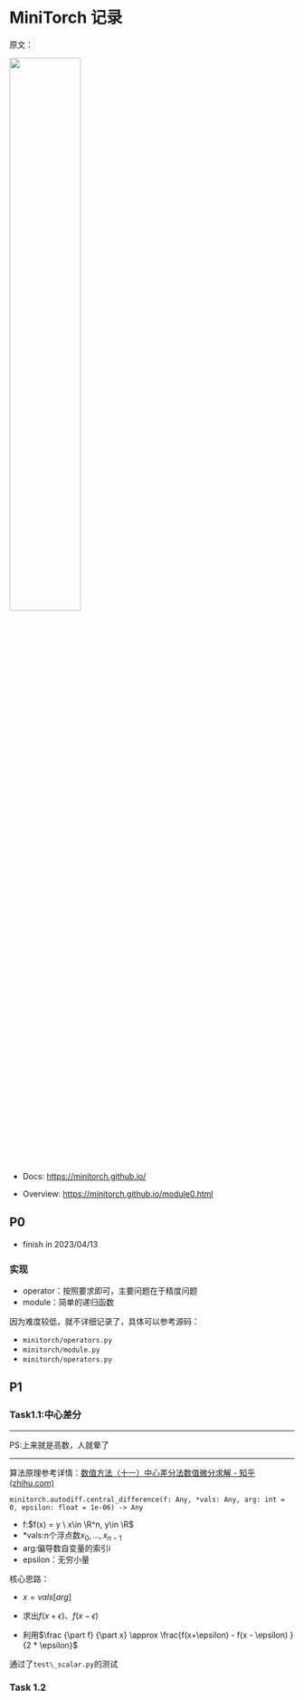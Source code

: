 # MiniTorch 记录

原文：

<img src="https://minitorch.github.io/minitorch.svg" width="50%px">

* Docs: https://minitorch.github.io/

* Overview: https://minitorch.github.io/module0.html



## P0

- finish in 2023/04/13

### 实现

- operator：按照要求即可，主要问题在于精度问题
- module：简单的递归函数



因为难度较低，就不详细记录了，具体可以参考源码：

- `minitorch/operators.py`
- `minitorch/module.py`
- `minitorch/operators.py`



## P1

### Task1.1:中心差分

------

PS:上来就是高数，人就晕了

----

算法原理参考详情：[数值方法（十一）中心差分法数值微分求解 - 知乎 (zhihu.com)](https://zhuanlan.zhihu.com/p/361234743)

`minitorch.autodiff.central_difference(f: Any, *vals: Any, arg: int = 0, epsilon: float = 1e-06) -> Any`

- f:$f(x) = y \ x\in \R^n, y\in \R$
- *vals:n个浮点数$x_0, ..., x_{n-1}$
- arg:偏导数自变量的索引i
- epsilon：无穷小量

核心思路：

- $x = vals[arg]$

- 求出$f(x+\epsilon)、 f(x - \epsilon)$
- 利用$\frac {\part f} {\part x} \approx \frac{f(x+\epsilon) - f(x - \epsilon) }{2 * \epsilon}$

通过了`test\_scalar.py`的测试



### Task 1.2 	
